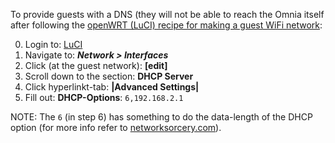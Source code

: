 To provide guests with a DNS (they will not be able to reach the Omnia itself after following the [openWRT (LuCI) recipe for making a guest WiFi network](https://wiki.openwrt.org/doc/recipes/guest-wlan-webinterface):

0. Login to: [LuCI](192.168.1.1/cgi-bin/luci/)
1. Navigate to: ***Network > Interfaces***
2. Click (at the guest network): **[edit]**
3. Scroll down to the section: **DHCP Server**
4. Click hyperlinkt-tab: **|Advanced Settings|**
5. Fill out: **DHCP-Options**: `6,192.168.2.1`

NOTE: The `6` (in step 6) has something to do the data-length of the DHCP option (for more info refer to [networksorcery.com](http://www.networksorcery.com/enp/protocol/bootp/options.htm)).
